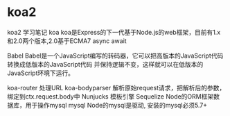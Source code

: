 # koa2
koa2 学习笔记
koa
    koa是Express的下一代基于Node.js的web框架，目前有1.x和2.0两个版本,2.0基于ECMA7  async await

Babel
    Babel是一个JavaScript编写的转码器，它可以把高版本的JavaScript代码转换成低版本的JavaScript代码
    并保持逻辑不变，这样就可以在低版本的JavaScript环境下运行。

koa-router 
    处理URL
koa-bodyparser
    解析原始request请求，把解析后的参数，绑定到ctx.request.body中
Nunjucks
    模板引擎
Sequelize 
    Node的ORM框架数据库，用于操作mysql
mysql 
    Node的mysql是驱动, 安装的mysql必须5.7+
